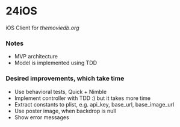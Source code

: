 # 24iOS
iOS Client for *themoviedb.org*

### Notes
* MVP architecture
* Model is implemented using TDD

### Desired improvements, which take time
* Use behavioral tests, Quick + Nimble
* Implement controller with TDD :) but it takes more time
* Extract constants to plist, e.g. api_key, base_url, base_image_url
* Use poster image, when backdrop is null
* Show error messages
